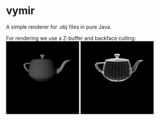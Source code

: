# vymir
A simple renderer for .obj files in pure Java.

For rendering we use a Z-buffer and backface culling:
<img src="doc/faces.png" alt="drawing" width="200"/>
<img src="doc/culling.png" alt="drawing" width="200"/>
